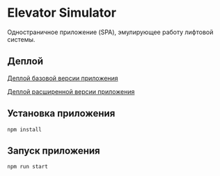 # Elevator Simulator

Одностраничное приложение (SPA), эмулирующее работу лифтовой системы.

## Деплой

[Деплой базовой версии приложения](https://ele-vator.netlify.app/)

[Деплой расширенной версии приложения](https://main-extended-version--ele-vator.netlify.app/)

## Установка приложения

```
npm install
```

## Запуск приложения

```
npm run start
```
